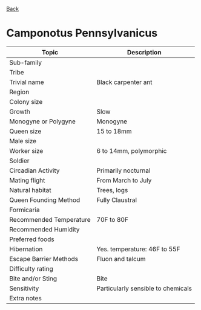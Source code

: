[Back](./README.md)

# Camponotus Pennsylvanicus

| Topic |  Description |
|--------|---|
| Sub-family |  |
| Tribe |  |
| Trivial name | Black carpenter ant |
| Region |  |
| Colony size |  |
| Growth | Slow |
| Monogyne or Polygyne | Monogyne |
| Queen size | 15 to 18mm |
| Male size |  |
| Worker size | 6 to 14mm, polymorphic |
| Soldier |  |
| Circadian Activity | Primarily nocturnal |
| Mating flight | From March to July |
| Natural habitat | Trees, logs |
| Queen Founding Method | Fully Claustral |
| Formicaria |  |
| Recommended Temperature | 70F to 80F |
| Recommended Humidity |  |
| Preferred foods |  |
| Hibernation | Yes. temperature: 46F to 55F |
| Escape Barrier Methods | Fluon and talcum |
| Difficulty rating |  |
| Bite and/or Sting | Bite |
| Sensitivity | Particularly sensible to chemicals |
| Extra notes |  |  